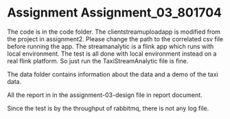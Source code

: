 # Assignment Assignment_03_801704

The code is in the code folder. The clientstreamuploadapp is modified from the project in assignment2. Please change the path to the correlated csv file before running the app. 
The streamanalytic is a flink app which runs with local environment. The test is all done with local environment instead on a real flink platform. So just run the TaxiStreamAnalytic file is fine. 

The data folder contains information about the data and a demo of the taxi data. 

All the report in in the assignment-03-design file in report document. 

Since the test is by the throughput of rabbitmq, there is not any log file. 
